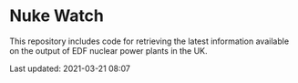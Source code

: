 # Nuke Watch

This repository includes code for retrieving the latest information available on the output of EDF nuclear power plants in the UK.

Last updated: 2021-03-21 08:07